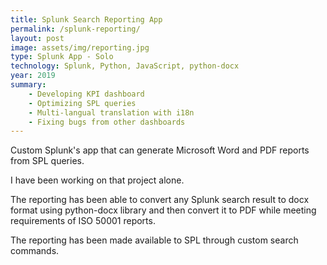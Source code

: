 ```yaml
---
title: Splunk Search Reporting App
permalink: /splunk-reporting/
layout: post
image: assets/img/reporting.jpg
type: Splunk App - Solo
technology: Splunk, Python, JavaScript, python-docx 
year: 2019
summary:
    - Developing KPI dashboard
    - Optimizing SPL queries
    - Multi-langual translation with i18n
    - Fixing bugs from other dashboards
---
```

Custom Splunk's app that can generate Microsoft Word and PDF reports from SPL queries.

I have been working on that project alone.

The reporting has been able to convert any Splunk search result to docx format using python-docx library and then convert it to PDF while meeting requirements of ISO 50001 reports.

The reporting has been made available to SPL through custom search commands.
<!--more-->